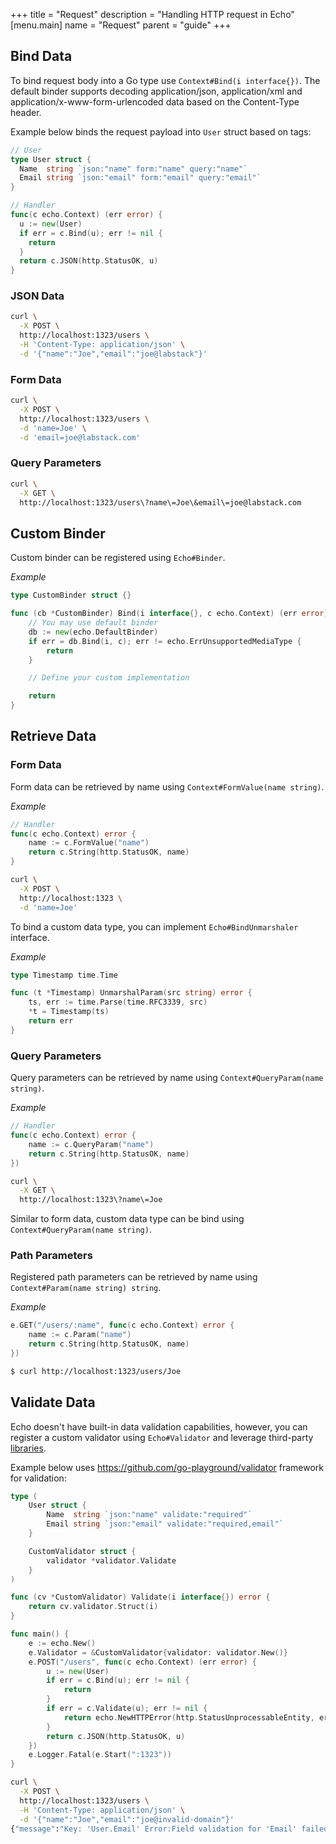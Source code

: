 +++
title = "Request"
description = "Handling HTTP request in Echo"
[menu.main]
  name = "Request"
  parent = "guide"
+++

## Bind Data

To bind request body into a Go type use `Context#Bind(i interface{})`.
The default binder supports decoding application/json, application/xml and
application/x-www-form-urlencoded data based on the Content-Type header.

Example below binds the request payload into `User` struct based on tags:

```go
// User
type User struct {
  Name  string `json:"name" form:"name" query:"name"`
  Email string `json:"email" form:"email" query:"email"`
}
```

```go
// Handler
func(c echo.Context) (err error) {
  u := new(User)
  if err = c.Bind(u); err != nil {
    return
  }
  return c.JSON(http.StatusOK, u)
}
```

### JSON Data

```sh
curl \
  -X POST \
  http://localhost:1323/users \
  -H 'Content-Type: application/json' \
  -d '{"name":"Joe","email":"joe@labstack"}'
```

### Form Data

```sh
curl \
  -X POST \
  http://localhost:1323/users \
  -d 'name=Joe' \
  -d 'email=joe@labstack.com'
```

### Query Parameters

```sh
curl \
  -X GET \
  http://localhost:1323/users\?name\=Joe\&email\=joe@labstack.com
```

## Custom Binder

Custom binder can be registered using `Echo#Binder`.

*Example*

```go
type CustomBinder struct {}

func (cb *CustomBinder) Bind(i interface{}, c echo.Context) (err error) {
	// You may use default binder
	db := new(echo.DefaultBinder)
	if err = db.Bind(i, c); err != echo.ErrUnsupportedMediaType {
		return
	}

	// Define your custom implementation

	return
}
```

## Retrieve Data

### Form Data

Form data can be retrieved by name using `Context#FormValue(name string)`.

*Example*

```go
// Handler
func(c echo.Context) error {
	name := c.FormValue("name")
	return c.String(http.StatusOK, name)
}
```

```sh
curl \
  -X POST \
  http://localhost:1323 \
  -d 'name=Joe'
```

To bind a custom data type, you can implement `Echo#BindUnmarshaler` interface.

*Example*

```go
type Timestamp time.Time

func (t *Timestamp) UnmarshalParam(src string) error {
	ts, err := time.Parse(time.RFC3339, src)
	*t = Timestamp(ts)
	return err
}
```

### Query Parameters

Query parameters can be retrieved by name using `Context#QueryParam(name string)`.

*Example*

```go
// Handler
func(c echo.Context) error {
	name := c.QueryParam("name")
	return c.String(http.StatusOK, name)
})
```

```sh
curl \
  -X GET \
  http://localhost:1323\?name\=Joe
```

Similar to form data, custom data type can be bind using `Context#QueryParam(name string)`.

### Path Parameters

Registered path parameters can be retrieved by name using `Context#Param(name string) string`.

*Example*

```go
e.GET("/users/:name", func(c echo.Context) error {
	name := c.Param("name")
	return c.String(http.StatusOK, name)
})
```

```sh
$ curl http://localhost:1323/users/Joe
```

## Validate Data

Echo doesn't have built-in data validation capabilities, however, you can register
a custom validator using `Echo#Validator` and leverage third-party [libraries](https://github.com/avelino/awesome-go#validation).

Example below uses https://github.com/go-playground/validator framework for validation:

```go
type (
	User struct {
		Name  string `json:"name" validate:"required"`
		Email string `json:"email" validate:"required,email"`
	}

	CustomValidator struct {
		validator *validator.Validate
	}
)

func (cv *CustomValidator) Validate(i interface{}) error {
	return cv.validator.Struct(i)
}

func main() {
	e := echo.New()
	e.Validator = &CustomValidator{validator: validator.New()}
	e.POST("/users", func(c echo.Context) (err error) {
		u := new(User)
		if err = c.Bind(u); err != nil {
			return
		}
		if err = c.Validate(u); err != nil {
			return echo.NewHTTPError(http.StatusUnprocessableEntity, err.Error())
		}
		return c.JSON(http.StatusOK, u)
	})
	e.Logger.Fatal(e.Start(":1323"))
}
```

```sh
curl \
  -X POST \
  http://localhost:1323/users \
  -H 'Content-Type: application/json' \
  -d '{"name":"Joe","email":"joe@invalid-domain"}'
{"message":"Key: 'User.Email' Error:Field validation for 'Email' failed on the 'email' tag"}
```

